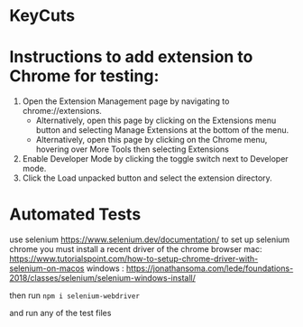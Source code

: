 # KeyCuts

# Instructions to add extension to Chrome for testing:

1. Open the Extension Management page by navigating to chrome://extensions.
    - Alternatively, open this page by clicking on the Extensions menu button and selecting Manage Extensions at the bottom of the menu.
    - Alternatively, open this page by clicking on the Chrome menu, hovering over More Tools then selecting Extensions
2. Enable Developer Mode by clicking the toggle switch next to Developer mode.
3. Click the Load unpacked button and select the extension directory.

# Automated Tests
use selenium https://www.selenium.dev/documentation/
to set up selenium chrome you must install a recent driver of the chrome browser 
mac: https://www.tutorialspoint.com/how-to-setup-chrome-driver-with-selenium-on-macos
windows : https://jonathansoma.com/lede/foundations-2018/classes/selenium/selenium-windows-install/

then run ```npm i selenium-webdriver```

and run any of the test files
